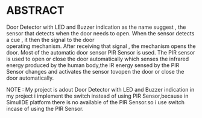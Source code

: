 # ABSTRACT

Door Detector with LED and Buzzer indication as the name suggest , the sensor that detects when the door needs to open. When the sensor detects a cue , it then the signal to the door    
operating mechanism. After receiving that signal , the mechanism opens the door. Most of the automatic door sensor PIR Sensor is used. The PIR sensor is used to 
open or close the door automatically which senses the infrared energy produced by the human body,the IR energy sensed by the PIR Sensor changes and activates 
the sensor tovopen the door or close the door automatically.
 
 




NOTE : My project is adout Door Detector with LED and Buzzer indication in my project i implement the switch instead of using PIR Sensor,because in SimulIDE platform 
there is no available of the PIR Sensor.so i use switch incase of using the PIR Sensor. 

